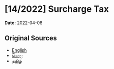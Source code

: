 # [14/2022] Surcharge Tax

**Date:** 2022-04-08

## Original Sources

- [English](https://documents.gov.lk/view/acts/2022/4/14-2022_E.pdf)
- [සිංහල](https://documents.gov.lk/view/acts/2022/4/14-2022_S.pdf)
- [தமிழ்](https://documents.gov.lk/view/acts/2022/4/14-2022_T.pdf)
